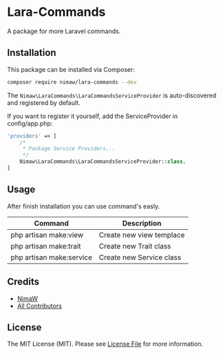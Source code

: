 # Lara-Commands
A package for more Laravel commands.

## Installation

This package can be installed via Composer:

``` bash
composer require nimaw/lara-commands --dev
```

The `Nimaw\LaraCommands\LaraCommandsServiceProvider` is auto-discovered and registered by default.

If you want to register it yourself, add the ServiceProvider in config/app.php:

```php
'providers' => [
    /*
     * Package Service Providers...
     */
    Nimaw\LaraCommands\LaraCommandsServiceProvider::class,
]

```



## Usage
After finish installation you can use command's easly.

| Command | Description |
| --- | --- |
| php artisan make:view | Create new view templace |
| php artisan make:trait | Create new Trait class |
| php artisan make:service | Create new Service class |


## Credits

- [NimaW](https://github.com/niamw)
- [All Contributors](../../contributors)

## License

The MIT License (MIT). Please see [License File](LICENSE) for more information.
